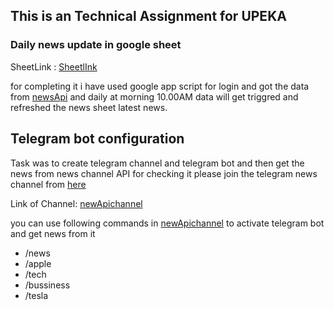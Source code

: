 
## This is an Technical Assignment for UPEKA

### Daily news update in google sheet

   SheetLink : [SheetlInk](https://docs.google.com/spreadsheets/d/1uJvbXYKJa4ZU8Xvcupn1lKgPAr07Oxkg70Dj2z2W_r8/edit?usp=sharing)
   
   for completing it i have used google app script for login and got the data from [newsApi]() and daily at morning 10.00AM data will get triggred and refreshed the news sheet latest news. 

## Telegram bot configuration 

    
  Task was to create telegram channel and telegram bot and then get the news from news channel API for checking it please join the telegram news channel 
  from [here](https://t.me/newsApichannel)

  Link of Channel: [newApichannel](https://t.me/newsApichannel)

  you can use following commands in [newApichannel](https://t.me/newsApichannel) to activate telegram bot and get news from it 
    <ul>
        <li>/news</li>
        <li>/apple</li>
        <li>/tech</li>
        <li>/bussiness</li>
        <li>/tesla</li>
    </ul>


